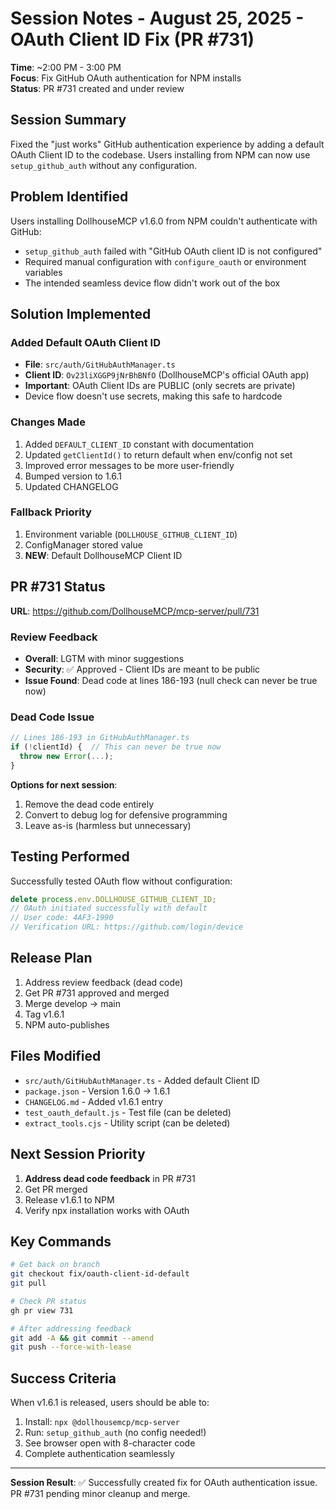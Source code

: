 # Session Notes - August 25, 2025 - OAuth Client ID Fix (PR #731)

**Time**: ~2:00 PM - 3:00 PM  
**Focus**: Fix GitHub OAuth authentication for NPM installs  
**Status**: PR #731 created and under review  

## Session Summary

Fixed the "just works" GitHub authentication experience by adding a default OAuth Client ID to the codebase. Users installing from NPM can now use `setup_github_auth` without any configuration.

## Problem Identified

Users installing DollhouseMCP v1.6.0 from NPM couldn't authenticate with GitHub:
- `setup_github_auth` failed with "GitHub OAuth client ID is not configured"
- Required manual configuration with `configure_oauth` or environment variables
- The intended seamless device flow didn't work out of the box

## Solution Implemented

### Added Default OAuth Client ID
- **File**: `src/auth/GitHubAuthManager.ts`
- **Client ID**: `Ov23liXGGP9jNrBhBNfO` (DollhouseMCP's official OAuth app)
- **Important**: OAuth Client IDs are PUBLIC (only secrets are private)
- Device flow doesn't use secrets, making this safe to hardcode

### Changes Made
1. Added `DEFAULT_CLIENT_ID` constant with documentation
2. Updated `getClientId()` to return default when env/config not set
3. Improved error messages to be more user-friendly
4. Bumped version to 1.6.1
5. Updated CHANGELOG

### Fallback Priority
1. Environment variable (`DOLLHOUSE_GITHUB_CLIENT_ID`)
2. ConfigManager stored value
3. **NEW**: Default DollhouseMCP Client ID

## PR #731 Status

**URL**: https://github.com/DollhouseMCP/mcp-server/pull/731

### Review Feedback
- **Overall**: LGTM with minor suggestions
- **Security**: ✅ Approved - Client IDs are meant to be public
- **Issue Found**: Dead code at lines 186-193 (null check can never be true now)

### Dead Code Issue
```typescript
// Lines 186-193 in GitHubAuthManager.ts
if (!clientId) {  // This can never be true now
  throw new Error(...);
}
```

**Options for next session**:
1. Remove the dead code entirely
2. Convert to debug log for defensive programming
3. Leave as-is (harmless but unnecessary)

## Testing Performed

Successfully tested OAuth flow without configuration:
```javascript
delete process.env.DOLLHOUSE_GITHUB_CLIENT_ID;
// OAuth initiated successfully with default
// User code: 4AF3-1990
// Verification URL: https://github.com/login/device
```

## Release Plan

1. Address review feedback (dead code)
2. Get PR #731 approved and merged
3. Merge develop → main
4. Tag v1.6.1
5. NPM auto-publishes

## Files Modified

- `src/auth/GitHubAuthManager.ts` - Added default Client ID
- `package.json` - Version 1.6.0 → 1.6.1
- `CHANGELOG.md` - Added v1.6.1 entry
- `test_oauth_default.js` - Test file (can be deleted)
- `extract_tools.cjs` - Utility script (can be deleted)

## Next Session Priority

1. **Address dead code feedback** in PR #731
2. Get PR merged
3. Release v1.6.1 to NPM
4. Verify npx installation works with OAuth

## Key Commands

```bash
# Get back on branch
git checkout fix/oauth-client-id-default
git pull

# Check PR status
gh pr view 731

# After addressing feedback
git add -A && git commit --amend
git push --force-with-lease
```

## Success Criteria

When v1.6.1 is released, users should be able to:
1. Install: `npx @dollhousemcp/mcp-server`
2. Run: `setup_github_auth` (no config needed!)
3. See browser open with 8-character code
4. Complete authentication seamlessly

---

**Session Result**: ✅ Successfully created fix for OAuth authentication issue. PR #731 pending minor cleanup and merge.